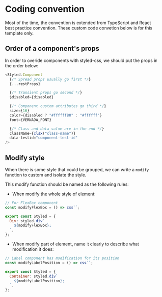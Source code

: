 # Coding convention

Most of the time, the convention is extended from TypeScript and React best practice convention.
These custom code convetion below is for this template only.

## Order of a component's props

In order to overide components with styled-css, we should put the props in the order below:

```javascript
<Styled.Component
  {/* Spread props usually go first */}
  {...restProps}

  {/* Transient props go second */}
  $disabled={disabled}

  {/* Component custom attributes go third */}
  size={16}
  color={disabled ? "#ffffff80" : "#ffffff"}
  font={VERNADA_FONT}

  {/* Class and data value are in the end */}
  className={clsx("class-name")}
  data-testid="component-test-id"
/>
```

## Modify style

When there is some style that could be grouped, we can write a `modify` function to custom and isolate the style.

This modify function should be named as the following rules:

- When modify the whole style of element:

```javascript
// For FlexBox component
const modifyFlexBox = () => css``;

export const Styled = {
  Div: styled.div`
    ${modifyFlexBox};
  `,
};
```

- When modify part of element, name it clearly to describe what modification it does:

```javascript
// Label component has modification for its position
const modifyLabelPosition = () => css``;

export const Styled = {
  Container: styled.div`
    ${modifyLabelPosition};
  `,
};
```
